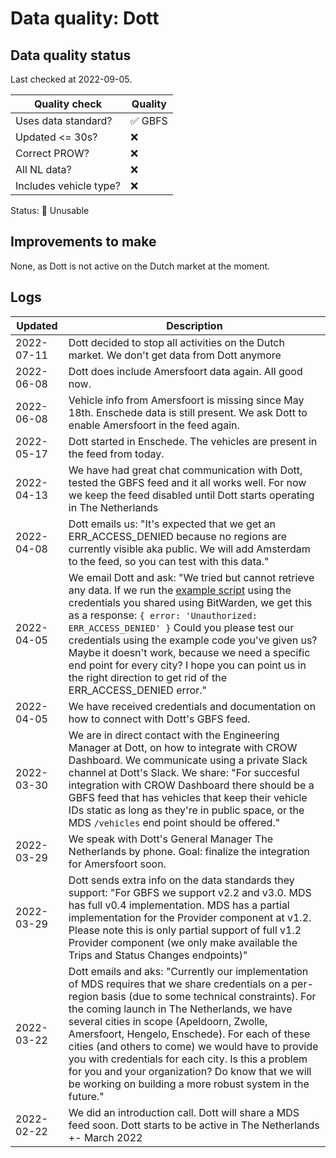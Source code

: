 # Data quality: Dott

## Data quality status

Last checked at 2022-09-05.

| **Quality check**           | **Quality**
| --                          | --          |
| Uses data standard?         | ✅ GBFS
| Updated <= 30s?             | ❌
| Correct PROW?               | ❌
| All NL data?                | ❌
| Includes vehicle type?      | ❌

Status: 🔴 Unusable

## Improvements to make

None, as Dott is not active on the Dutch market at the moment.

## Logs

| Updated    | Description
| ----       | ---
| 2022-07-11 | Dott decided to stop all activities on the Dutch market. We don't get data from Dott anymore
| 2022-06-08 | Dott does include Amersfoort data again. All good now.
| 2022-06-08 | Vehicle info from Amersfoort is missing since May 18th. Enschede data is still present. We ask Dott to enable Amersfoort in the feed again.
| 2022-05-17 | Dott started in Enschede. The vehicles are present in the feed from today.
| 2022-04-13 | We have had great chat communication with Dott, tested the GBFS feed and it all works well. For now we keep the feed disabled until Dott starts operating in The Netherlands
| 2022-04-08 | Dott emails us: "It's expected that we get an ERR_ACCESS_DENIED because no regions are currently visible aka public. We will add Amsterdam to the feed, so you can test with this data."
| 2022-04-05 | We email Dott and ask: "We tried but cannot retrieve any data. If we run the [example script](https://github.com/bartwr/dott-gbfs/blob/main/test.js) using the credentials you shared using BitWarden, we get this as a response: `{ error: 'Unauthorized: ERR_ACCESS_DENIED' }` Could you please test our credentials using the example code you've given us? Maybe it doesn't work, because we need a specific end point for every city? I hope you can point us in the right direction to get rid of the ERR_ACCESS_DENIED error."
| 2022-04-05 | We have received credentials and documentation on how to connect with Dott's GBFS feed.
| 2022-03-30 | We are in direct contact with the Engineering Manager at Dott, on how to integrate with CROW Dashboard. We communicate using a private Slack channel at Dott's Slack. We share: "For succesful integration with CROW Dashboard there should be a GBFS feed that has vehicles that keep their vehicle IDs static as long as they're in public space, or the MDS `/vehicles` end point should be offered."
| 2022-03-29 | We speak with Dott's General Manager The Netherlands by phone. Goal: finalize the integration for Amersfoort soon.
| 2022-03-29 | Dott sends extra info on the data standards they support: "For GBFS we support v2.2 and v3.0. MDS has full v0.4 implementation. MDS has a partial implementation for the Provider component at v1.2. Please note this is only partial support of full v1.2 Provider component (we only make available the Trips and Status Changes endpoints)"
| 2022-03-22 | Dott emails and aks: "Currently our implementation of MDS requires that we share credentials on a per-region basis (due to some technical constraints). For the coming launch in The Netherlands, we have several cities in scope (Apeldoorn, Zwolle, Amersfoort, Hengelo, Enschede). For each of these cities (and others to come) we would have to provide you with credentials for each city. Is this a problem for you and your organization? Do know that we will be working on building a more robust system in the future."
| 2022-02-22 | We did an introduction call. Dott will share a MDS feed soon. Dott starts to be active in The Netherlands +- March 2022
